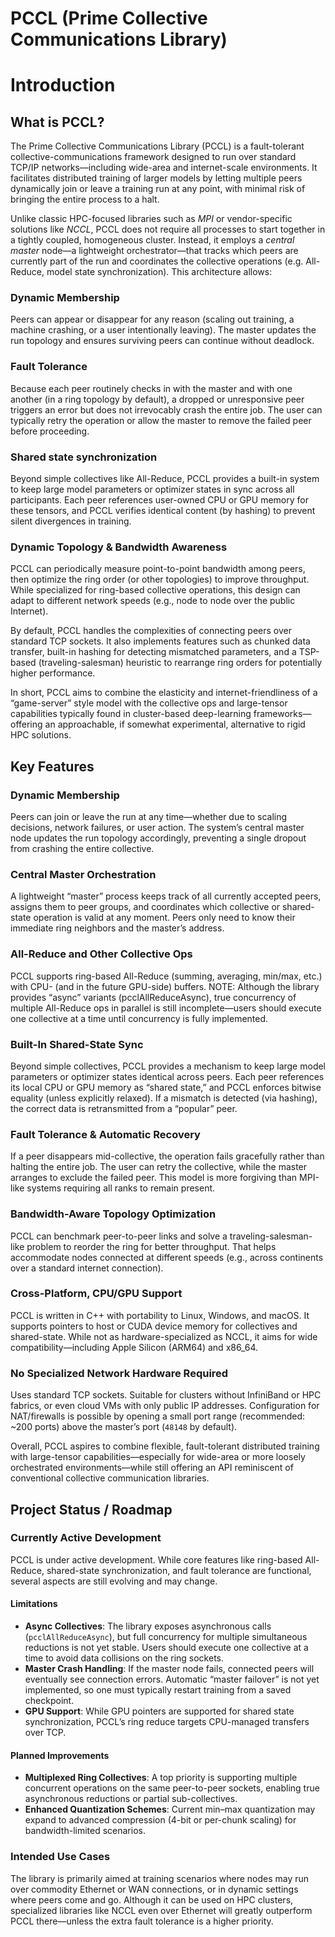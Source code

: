 # PCCL (Prime Collective Communications Library)

# Introduction


## What is PCCL?
The Prime Collective Communications Library (PCCL) is a fault-tolerant collective-communications framework designed to run over standard TCP/IP networks—including wide-area and internet-scale environments. It facilitates distributed training of larger models by letting multiple peers dynamically join or leave a training run at any point, with minimal risk of bringing the entire process to a halt.

Unlike classic HPC-focused libraries such as *MPI* or vendor-specific solutions like *NCCL*, PCCL does not require all processes to start together in a tightly coupled, homogeneous cluster. Instead, it employs a *central master* node—a lightweight orchestrator—that tracks which peers are currently part of the run and coordinates the collective operations (e.g. All-Reduce, model state synchronization). This architecture allows:

### Dynamic Membership
Peers can appear or disappear for any reason (scaling out training, a machine crashing, or a user intentionally leaving). The master updates the run topology and ensures surviving peers can continue without deadlock.

### Fault Tolerance
Because each peer routinely checks in with the master and with one another (in a ring topology by default), a dropped or unresponsive peer triggers an error but does not irrevocably crash the entire job. The user can typically retry the operation or allow the master to remove the failed peer before proceeding.

### Shared state synchronization
Beyond simple collectives like All-Reduce, PCCL provides a built-in system to keep large model parameters or optimizer states in sync across all participants. Each peer references user-owned CPU or GPU memory for these tensors, and PCCL verifies identical content (by hashing) to prevent silent divergences in training.

### Dynamic Topology & Bandwidth Awareness
PCCL can periodically measure point-to-point bandwidth among peers, then optimize the ring order (or other topologies) to improve throughput. While specialized for ring-based collective operations, this design can adapt to different network speeds (e.g., node to node over the public Internet).


By default, PCCL handles the complexities of connecting peers over standard TCP sockets. It also implements features such as chunked data transfer, built-in hashing for detecting mismatched parameters, and a TSP-based (traveling-salesman) heuristic to rearrange ring orders for potentially higher performance.

In short, PCCL aims to combine the elasticity and internet-friendliness of a “game-server” style model with the collective ops and large-tensor capabilities typically found in cluster-based deep-learning frameworks—offering an approachable, if somewhat experimental, alternative to rigid HPC solutions.


## Key Features

### Dynamic Membership
Peers can join or leave the run at any time—whether due to scaling decisions, network failures, or user action. The system’s central master node updates the run topology accordingly, preventing a single dropout from crashing the entire collective.

### Central Master Orchestration
A lightweight “master” process keeps track of all currently accepted peers, assigns them to peer groups, and coordinates which collective or shared-state operation is valid at any moment. Peers only need to know their immediate ring neighbors and the master’s address.

### All-Reduce and Other Collective Ops
PCCL supports ring-based All-Reduce (summing, averaging, min/max, etc.) with CPU- (and in the future GPU-side) buffers.
NOTE: Although the library provides “async” variants (pcclAllReduceAsync), true concurrency of multiple All-Reduce ops in parallel is still incomplete—users should execute one collective at a time until concurrency is fully implemented.

###  Built-In Shared-State Sync
Beyond simple collectives, PCCL provides a mechanism to keep large model parameters or optimizer states identical across peers. Each peer references its local CPU or GPU memory as “shared state,” and PCCL enforces bitwise equality (unless explicitly relaxed). If a mismatch is detected (via hashing), the correct data is retransmitted from a “popular” peer.

### Fault Tolerance & Automatic Recovery
If a peer disappears mid-collective, the operation fails gracefully rather than halting the entire job. The user can retry the collective, while the master arranges to exclude the failed peer. This model is more forgiving than MPI-like systems requiring all ranks to remain present.

### Bandwidth-Aware Topology Optimization
PCCL can benchmark peer-to-peer links and solve a traveling-salesman-like problem to reorder the ring for better throughput. That helps accommodate nodes connected at different speeds (e.g., across continents over a standard internet connection).

### Cross-Platform, CPU/GPU Support
PCCL is written in C++ with portability to Linux, Windows, and macOS. It supports pointers to host or CUDA device memory for collectives and shared-state. While not as hardware-specialized as NCCL, it aims for wide compatibility—including Apple Silicon (ARM64) and x86_64.

### No Specialized Network Hardware Required
Uses standard TCP sockets. Suitable for clusters without InfiniBand or HPC fabrics, or even cloud VMs with only public IP addresses. Configuration for NAT/firewalls is possible by opening a small port range (recommended: ~200 ports) above the master’s port (`48148` by default).

Overall, PCCL aspires to combine flexible, fault-tolerant distributed training with large-tensor capabilities—especially for wide-area or more loosely orchestrated environments—while still offering an API reminiscent of conventional collective communication libraries.

## Project Status / Roadmap

### Currently Active Development
PCCL is under active development. While core features like ring-based All-Reduce, shared-state synchronization, and fault tolerance are functional, several aspects are still evolving and may change.

#### Limitations
- **Async Collectives**: The library exposes asynchronous calls (`pcclAllReduceAsync`), but full concurrency for multiple simultaneous reductions is not yet stable. Users should execute one collective at a time to avoid data collisions on the ring sockets.
- **Master Crash Handling**: If the master node fails, connected peers will eventually see connection errors. Automatic “master failover” is not yet implemented, so one must typically restart training from a saved checkpoint.
- **GPU Support**: While GPU pointers are supported for shared state synchronization, PCCL’s ring reduce targets CPU-managed transfers over TCP.

#### Planned Improvements
- **Multiplexed Ring Collectives**: A top priority is supporting multiple concurrent operations on the same peer-to-peer sockets, enabling true asynchronous reductions or partial sub-collectives.
- **Enhanced Quantization Schemes**: Current min–max quantization may expand to advanced compression (4-bit or per-chunk scaling) for bandwidth-limited scenarios.

### Intended Use Cases
The library is primarily aimed at training scenarios where nodes may run over commodity Ethernet or WAN connections, or in dynamic settings where peers come and go. Although it can be used on HPC clusters, specialized libraries like NCCL even over Ethernet will greatly outperform PCCL there—unless the extra fault tolerance is a higher priority.

